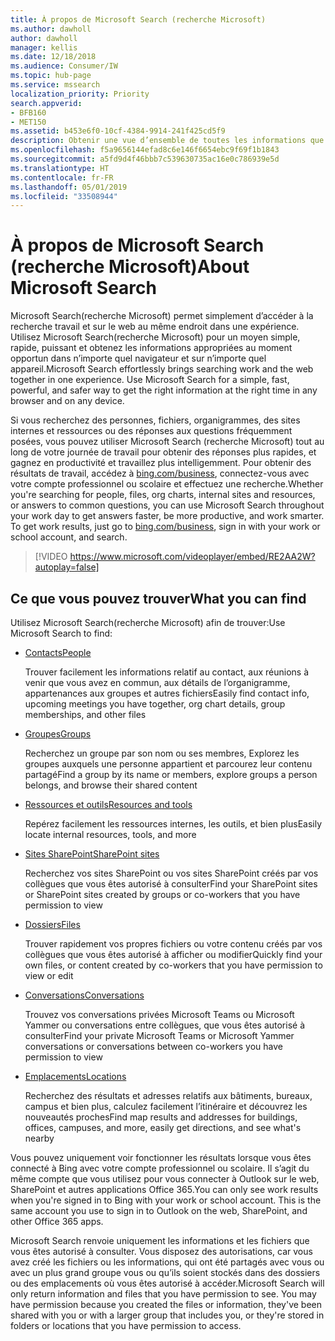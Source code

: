 ```yaml
---
title: À propos de Microsoft Search (recherche Microsoft)
ms.author: dawholl
author: dawholl
manager: kellis
ms.date: 12/18/2018
ms.audience: Consumer/IW
ms.topic: hub-page
ms.service: mssearch
localization_priority: Priority
search.appverid:
- BFB160
- MET150
ms.assetid: b453e6f0-10cf-4384-9914-241f425cd5f9
description: Obtenir une vue d’ensemble de toutes les informations que vous trouverez lorsque vous utilisez Microsoft Search (recherche Microsoft)
ms.openlocfilehash: f5a9656144efad8c6e146f6654ebc9f69f1b1843
ms.sourcegitcommit: a5fd9d4f46bbb7c539630735ac16e0c786939e5d
ms.translationtype: HT
ms.contentlocale: fr-FR
ms.lasthandoff: 05/01/2019
ms.locfileid: "33508944"
---
```

# <a name="about-microsoft-search"></a><span data-ttu-id="62ffe-103">À propos de Microsoft Search (recherche Microsoft)</span><span class="sxs-lookup"><span data-stu-id="62ffe-103">About Microsoft Search</span></span>

<span data-ttu-id="62ffe-p101">Microsoft Search(recherche Microsoft) permet simplement d’accéder à la recherche travail et sur le web au même endroit dans une expérience. Utilisez Microsoft Search(recherche Microsoft) pour un moyen simple, rapide, puissant et obtenez les informations appropriées au moment opportun dans n’importe quel navigateur et sur n’importe quel appareil.</span><span class="sxs-lookup"><span data-stu-id="62ffe-p101">Microsoft Search effortlessly brings searching work and the web together in one experience. Use Microsoft Search for a simple, fast, powerful, and safer way to get the right information at the right time in any browser and on any device.</span></span>
  
<span data-ttu-id="62ffe-p102">Si vous recherchez des personnes, fichiers, organigrammes, des sites internes et ressources ou des réponses aux questions fréquemment posées, vous pouvez utiliser Microsoft Search (recherche Microsoft) tout au long de votre journée de travail pour obtenir des réponses plus rapides, et gagnez en productivité et travaillez plus intelligemment. Pour obtenir des résultats de travail, accédez à [bing.com/business](https://www.bing.com/business), connectez-vous avec votre compte professionnel ou scolaire et effectuez une recherche.</span><span class="sxs-lookup"><span data-stu-id="62ffe-p102">Whether you're searching for people, files, org charts, internal sites and resources, or answers to common questions, you can use Microsoft Search throughout your work day to get answers faster, be more productive, and work smarter. To get work results, just go to [bing.com/business](https://www.bing.com/business), sign in with your work or school account, and search.</span></span> 
  
> [!VIDEO https://www.microsoft.com/videoplayer/embed/RE2AA2W?autoplay=false]

## <a name="what-you-can-find"></a><span data-ttu-id="62ffe-108">Ce que vous pouvez trouver</span><span class="sxs-lookup"><span data-stu-id="62ffe-108">What you can find</span></span>
  
<span data-ttu-id="62ffe-109">Utilisez Microsoft Search(recherche Microsoft) afin de trouver:</span><span class="sxs-lookup"><span data-stu-id="62ffe-109">Use Microsoft Search to find:</span></span>
  
- [<span data-ttu-id="62ffe-110">Contacts</span><span class="sxs-lookup"><span data-stu-id="62ffe-110">People</span></span>](find-people-and-groups.md)
    
    <span data-ttu-id="62ffe-111">Trouver facilement les informations relatif au contact, aux réunions à venir que vous avez en commun, aux détails de l’organigramme, appartenances aux groupes et autres fichiers</span><span class="sxs-lookup"><span data-stu-id="62ffe-111">Easily find contact info, upcoming meetings you have together, org chart details, group memberships, and other files</span></span>
    
- [<span data-ttu-id="62ffe-112">Groupes</span><span class="sxs-lookup"><span data-stu-id="62ffe-112">Groups</span></span>](find-people-and-groups.md)
    
    <span data-ttu-id="62ffe-113">Recherchez un groupe par son nom ou ses membres, Explorez les groupes auxquels une personne appartient et parcourez leur contenu partagé</span><span class="sxs-lookup"><span data-stu-id="62ffe-113">Find a group by its name or members, explore groups a person belongs, and browse their shared content</span></span>
    
- [<span data-ttu-id="62ffe-114">Ressources et outils</span><span class="sxs-lookup"><span data-stu-id="62ffe-114">Resources and tools</span></span>](find-resources-tools-and-more.md)
    
    <span data-ttu-id="62ffe-115">Repérez facilement les ressources internes, les outils, et bien plus</span><span class="sxs-lookup"><span data-stu-id="62ffe-115">Easily locate internal resources, tools, and more</span></span>
    
- [<span data-ttu-id="62ffe-116">Sites SharePoint</span><span class="sxs-lookup"><span data-stu-id="62ffe-116">SharePoint sites</span></span>](find-sharepoint-sites.md)
    
    <span data-ttu-id="62ffe-117">Recherchez vos sites SharePoint ou vos sites SharePoint créés par vos collègues que vous êtes autorisé à consulter</span><span class="sxs-lookup"><span data-stu-id="62ffe-117">Find your SharePoint sites or SharePoint sites created by groups or co-workers that you have permission to view</span></span>
    
- [<span data-ttu-id="62ffe-118">Dossiers</span><span class="sxs-lookup"><span data-stu-id="62ffe-118">Files</span></span>](find-files.md)
    
    <span data-ttu-id="62ffe-119">Trouver rapidement vos propres fichiers ou votre contenu créés par vos collègues que vous êtes autorisé à afficher ou modifier</span><span class="sxs-lookup"><span data-stu-id="62ffe-119">Quickly find your own files, or content created by co-workers that you have permission to view or edit</span></span>
    
- [<span data-ttu-id="62ffe-120">Conversations</span><span class="sxs-lookup"><span data-stu-id="62ffe-120">Conversations</span></span>](find-conversations.md)
    
    <span data-ttu-id="62ffe-121">Trouvez vos conversations privées Microsoft Teams ou Microsoft Yammer ou conversations entre collègues, que vous êtes autorisé à consulter</span><span class="sxs-lookup"><span data-stu-id="62ffe-121">Find your private Microsoft Teams or Microsoft Yammer conversations or conversations between co-workers you have permission to view</span></span>
    
- [<span data-ttu-id="62ffe-122">Emplacements</span><span class="sxs-lookup"><span data-stu-id="62ffe-122">Locations</span></span>](find-locations.md)
    
    <span data-ttu-id="62ffe-123">Recherchez des résultats et adresses relatifs aux bâtiments, bureaux, campus et bien plus, calculez facilement l’itinéraire et découvrez les nouveautés proches</span><span class="sxs-lookup"><span data-stu-id="62ffe-123">Find map results and addresses for buildings, offices, campuses, and more, easily get directions, and see what's nearby</span></span>    
    
<span data-ttu-id="62ffe-p103">Vous pouvez uniquement voir fonctionner les résultats lorsque vous êtes connecté à Bing avec votre compte professionnel ou scolaire. Il s’agit du même compte que vous utilisez pour vous connecter à Outlook sur le web, SharePoint et autres applications Office 365.</span><span class="sxs-lookup"><span data-stu-id="62ffe-p103">You can only see work results when you're signed in to Bing with your work or school account. This is the same account you use to sign in to Outlook on the web, SharePoint, and other Office 365 apps.</span></span> 
  
<span data-ttu-id="62ffe-p104">Microsoft Search renvoie uniquement les informations et les fichiers que vous êtes autorisé à consulter. Vous disposez des autorisations, car vous avez créé les fichiers ou les informations, qui ont été partagés avec vous ou avec un plus grand groupe vous ou qu’ils soient stockés dans des dossiers ou des emplacements où vous êtes autorisé à accéder.</span><span class="sxs-lookup"><span data-stu-id="62ffe-p104">Microsoft Search will only return information and files that you have permission to see. You may have permission because you created the files or information, they've been shared with you or with a larger group that includes you, or they're stored in folders or locations that you have permission to access.</span></span>

  

